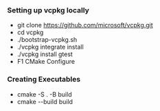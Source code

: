 ### Setting up vcpkg locally
- git clone https://github.com/microsoft/vcpkg.git
- cd vcpkg
- ./bootstrap-vcpkg.sh
- ./vcpkg integrate install
- ./vcpkg install gtest
- F1 CMake Configure

### Creating Executables
- cmake -S . -B build
- cmake --build build